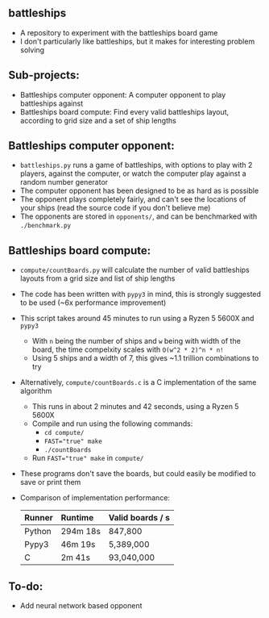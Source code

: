 ## battleships
  - A repository to experiment with the battleships board game
  - I don't particularly like battleships, but it makes for interesting problem solving

## Sub-projects:
  - Battleships computer opponent: A computer opponent to play battleships against
  - Battleships board compute: Find every valid battleships layout, according to grid size and a set of ship lengths

## Battleships computer opponent:
  - `battleships.py` runs a game of battleships, with options to play with 2 players, against the computer, or watch the computer play against a random number generator
  - The computer opponent has been designed to be as hard as is possible
  - The opponent plays completely fairly, and can't see the locations of your ships (read the source code if you don't believe me)
  - The opponents are stored in `opponents/`, and can be benchmarked with `./benchmark.py`

## Battleships board compute:
  - `compute/countBoards.py` will calculate the number of valid battleships layouts from a grid size and list of ship lengths
  - The code has been written with `pypy3` in mind, this is strongly suggested to be used (~6x performance improvement)
  - This script takes around 45 minutes to run using a Ryzen 5 5600X and `pypy3`
    - With `n` being the number of ships and `w` being with width of the board, the time compelxity scales with `O(w^2 * 2)^n * n!`
    - Using 5 ships and a width of 7, this gives ~1.1 trillion combinations to try
  - Alternatively, `compute/countBoards.c` is a C implementation of the same algorithm
    - This runs in about 2 minutes and 42 seconds, using a Ryzen 5 5600X
    - Compile and run using the following commands:
      - `cd compute/`
      - `FAST="true" make`
      - `./countBoards`
    - Run `FAST="true" make` in `compute/`
  - These programs don't save the boards, but could easily be modified to save or print them
  - Comparison of implementation performance:

    | Runner | Runtime  | Valid boards / s |
    |:-------|:---------|------------------|
    | Python | 294m 18s | 847,800          |
    | Pypy3  | 46m 19s  | 5,389,000        |
    | C      | 2m 41s   | 93,040,000       |

## To-do:
  - Add neural network based opponent
